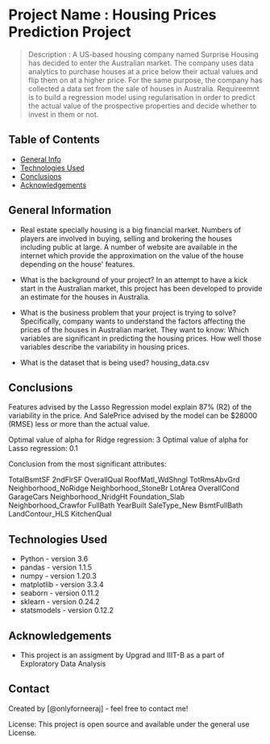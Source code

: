 # Project Name : Housing Prices Prediction Project


> Description : A US-based housing company named Surprise Housing has decided to enter the Australian market. The company uses data analytics to purchase houses at a price below their actual values and flip them on at a higher price. For the same purpose, the company has collected a data set from the sale of houses in Australia. Requireemnt is to build a regression model using regularisation in order to predict the actual value of the prospective properties and decide whether to invest in them or not.


## Table of Contents
* [General Info](#general-information)
* [Technologies Used](#technologies-used)
* [Conclusions](#conclusions)
* [Acknowledgements](#acknowledgements)



## General Information
- Real estate specially housing is a big financial market. Numbers of players are involved in buying, selling and brokering the houses including public at large. A number of website are available in the internet which provide the approximation on the value of the house depending on the house' features. 

- What is the background of your project?
In an attempt to have a kick start in the Australian market, this project has been developed to provide an estimate for the houses in Australia.

- What is the business problem that your project is trying to solve?
Specifically, company wants to understand the factors affecting the prices of the houses in Australian market. They want to know:
Which variables are significant in predicting the housing prices.
How well those variables describe the variability in housing prices.


- What is the dataset that is being used?
housing_data.csv

## Conclusions
Features advised by the Lasso Regression model explain 87% (R2) of the variability in the price. And SalePrice advised by the model can be $28000 (RMSE) less or more than the actual value.

Optimal value of alpha for Ridge regression: 3
Optimal value of alpha for Lasso regression: 0.1

Conclusion from the most significant attributes:

TotalBsmtSF
2ndFlrSF
OverallQual
RoofMatl_WdShngl
TotRmsAbvGrd
Neighborhood_NoRidge
Neighborhood_StoneBr
LotArea
OverallCond
GarageCars
Neighborhood_NridgHt
Foundation_Slab
Neighborhood_Crawfor
FullBath
YearBuilt
SaleType_New
BsmtFullBath
LandContour_HLS
KitchenQual

## Technologies Used
- Python - version 3.6
- pandas - version 1.1.5
- numpy - version 1.20.3
- matplotlib - version 3.3.4
- seaborn - version 0.11.2
- sklearn - version 0.24.2
- statsmodels - version 0.12.2



## Acknowledgements
- This project is an assigment by Upgrad and IIIT-B as a part of Exploratory Data Analysis


## Contact
Created by [@onlyforneeraj] - feel free to contact me!


License: This project is open source and available under the general use License.
